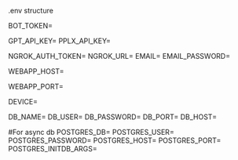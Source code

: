 .env structure


BOT_TOKEN=


GPT_API_KEY=
PPLX_API_KEY=


NGROK_AUTH_TOKEN=
NGROK_URL=
EMAIL=
EMAIL_PASSWORD=

WEBAPP_HOST=

WEBAPP_PORT=

DEVICE=


DB_NAME=
DB_USER=
DB_PASSWORD=
DB_PORT=
DB_HOST=

#For async db
POSTGRES_DB=
POSTGRES_USER=
POSTGRES_PASSWORD=
POSTGRES_HOST=
POSTGRES_PORT=
POSTGRES_INITDB_ARGS=